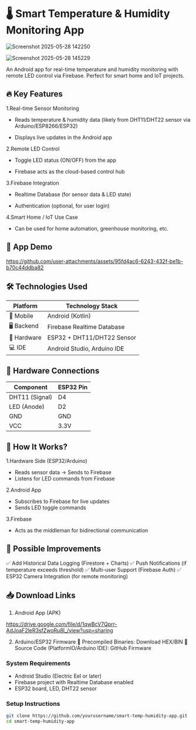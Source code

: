 # 🌡️ Smart Temperature & Humidity Monitoring App

![Screenshot 2025-05-28 142250](https://github.com/user-attachments/assets/d25d2651-401d-4d0e-a383-f60580671f62) 

![Screenshot 2025-05-28 145229](https://github.com/user-attachments/assets/08b462bc-d23b-40d2-bd21-dcf6002a1333)

An Android app for real-time temperature and humidity monitoring with remote LED control via Firebase. Perfect for smart home and IoT projects.




## 🔥 Key Features
1.Real-time Sensor Monitoring

  - Reads temperature & humidity data (likely from DHT11/DHT22 sensor via Arduino/ESP8266/ESP32)

  - Displays live updates in the Android app

2.Remote LED Control

 - Toggle LED status (ON/OFF) from the app

 - Firebase acts as the cloud-based control hub

3.Firebase Integration

  - Realtime Database (for sensor data & LED state)

  - Authentication (optional, for user login)

4.Smart Home / IoT Use Case

  - Can be used for home automation, greenhouse monitoring, etc.

## 🎥 App Demo



https://github.com/user-attachments/assets/95fd4ac6-6243-432f-be1b-b70c44ddba82



## 🛠 Technologies Used

| Platform       | Technology Stack          |
|----------------|---------------------------|
| 📱 Mobile      | Android (Kotlin)          |
| 🖥️ Backend     | Firebase Realtime Database|
| 🔌 Hardware    | ESP32 + DHT11/DHT22 Sensor|
| 💻 IDE         | Android Studio, Arduino IDE |

## 🔌 Hardware Connections

| Component      | ESP32 Pin |
|----------------|----------|
| DHT11 (Signal) | D4       |
| LED (Anode)    | D2       |
| GND            | GND      |
| VCC            | 3.3V     |

## 📝 How It Works?

1.Hardware Side (ESP32/Arduino)
  - Reads sensor data → Sends to Firebase
  - Listens for LED commands from Firebase

2.Android App
  - Subscribes to Firebase for live updates
  - Sends LED toggle commands

3.Firebase
  - Acts as the middleman for bidirectional communication


## 🚀 Possible Improvements
✅ Add Historical Data Logging (Firestore + Charts)
✅ Push Notifications (if temperature exceeds threshold)
✅ Multi-user Support (Firebase Auth)
✅ ESP32 Camera Integration (for remote monitoring)

## 📥 Download Links
1. Android App (APK)
   
https://drive.google.com/file/d/1qwBcV7Qprr-AdJoaF2leR3sfZwoRu8I_/view?usp=sharing

2. Arduino/ESP32 Firmware
📌 Precompiled Binaries: Download HEX/BIN
📌 Source Code (PlatformIO/Arduino IDE): GitHub Firmware

### System Requirements
- Android Studio (Electric Eel or later)
- Firebase project with Realtime Database enabled
- ESP32 board, LED, DHT22 sensor

### Setup Instructions

```bash
git clone https://github.com/yourusername/smart-temp-humidity-app.git
cd smart-temp-humidity-app
